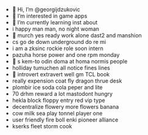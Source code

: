 - 👋 Hi, I’m @georgijdzukovic
- 👀 I’m interested in game apps
- 🌱 I’m currently learning inst about
- i happy man man, no night woman
- 👀 murch yes ready work alone dast2 and manshion
- cs go de down underground do re mi
- i am a zksinc rockie role soon intern
- pazuha horse power and one rpm monday
- 👀 s kem-to odin doma at homa normis people
- holliday tumuchen all notice fines lines
- 🌱 introvert extravert well gm TCL book
- really expension coat fly dragon thrue desk
- plombir ice soda cola  peper and lite
- 70 drhm reward a lot mastodont hungry
- hekla block floppy entry red vip type
- decentralize flowery more flowers banana
- cow milk sea play tonnel player one
- user friendly fire boll enki pioneer alliance
- kserks fleet storm cook
